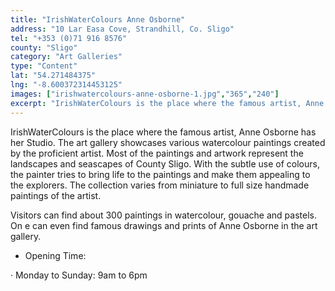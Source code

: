 ```yaml
---
title: "IrishWaterColours Anne Osborne"
address: "10 Lar Easa Cove, Strandhill, Co. Sligo"
tel: "+353 (0)71 916 8576"
county: "Sligo"
category: "Art Galleries"
type: "Content"
lat: "54.271484375"
lng: "-8.600372314453125"
images: ["irishwatercolours-anne-osborne-1.jpg","365","240"]
excerpt: "IrishWaterColours is the place where the famous artist, Anne Osborne has her Studio. The art gallery showcases various watercolour paintings created b..."
---
```

<p>IrishWaterColours is the place where the famous artist, Anne Osborne has her Studio. The art gallery showcases various watercolour paintings created by the proficient artist. Most of the paintings and artwork represent the landscapes and seascapes of County Sligo. With the subtle use of colours, the painter tries to bring life to the paintings and make them appealing to the explorers. The collection varies from miniature to full size handmade paintings of the artist.</p>  
    <p>Visitors can find about 300 paintings in watercolour, gouache and pastels. On e can even find famous drawings and prints of Anne Osborne in the art gallery.</p>  
    <ul> 
        <li>Opening Time:</li> </ul> 
    <p>&middot;         Monday to Sunday: 9am to 6pm</p>
